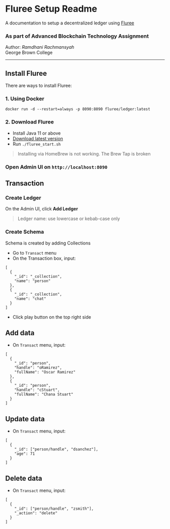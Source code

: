 # Fluree Setup Readme

A documentation to setup a decentralized ledger using [Fluree]('https://flur.ee/')

### As part of Advanced Blockchain Technology Assignment

Author: _Ramdhani Rachmansyah_  
George Brown College

---

## Install Fluree

There are ways to install Fluree:

### 1. Using Docker

`docker run -d --restart=always -p 8090:8090 fluree/ledger:latest`

### 2. Download Fluree

- Install Java 11 or above
- [Download latest version]('https://s3.amazonaws.com/fluree-releases-public/fluree-stable.zip')
- Run `./fluree_start.sh`

> Installing via HomeBrew is not working. The Brew Tap is broken

### Open Admin UI on `http://localhost:8090`

## Transaction

### Create Ledger

On the Admin UI, click **Add Ledger**

> Ledger name: use lowercase or kebab-case only

### Create Schema

Schema is created by adding Collections

- Go to `Transact` menu
- On the Transaction box, input:

```
[
  {
    "_id": "_collection",
    "name": "person"
  },
  {
    "_id": "_collection",
    "name": "chat"
  }
]
```

- Click play button on the top right side

## Add data

- On `Transact` menu, input:

```
[
  {
    "_id": "person",
    "handle": "oRamirez",
    "fullName": "Oscar Ramirez"
  },
  {
    "_id": "person",
    "handle": "cStuart",
    "fullName": "Chana Stuart"
  }
]
```

## Update data

- On `Transact` menu, input:

```
[
  {
    "_id": ["person/handle", "dsanchez"],
    "age": 71
  }
]
```

## Delete data

- On `Transact` menu, input:

```
[
  {
    "_id": ["person/handle", "zsmith"],
    "_action": "delete"
  }
]
```
